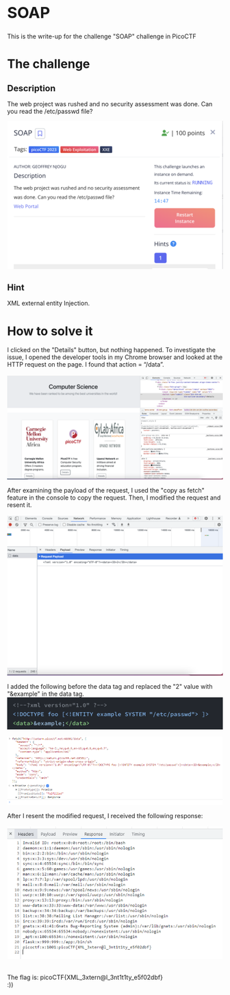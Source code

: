 <h1 style="font-size: 36px;">SOAP</h1>
This is the write-up for the challenge "SOAP" challenge in PicoCTF
<h1>The challenge</h1>
<h2 style="font-size: 20px;">Description</h2>

The web project was rushed and no security assessment was done. Can you read the /etc/passwd file?

<img src="./img/1.png">

<h2 style="font-size: 20px;">Hint</h2>
XML external entity Injection.

<h1>How to solve it</h1>
I clicked on the "Details" button, but nothing happened. To investigate the issue, I opened the developer tools in my Chrome browser and looked at the HTTP request on the page. I found that action = “/data”.
</br>
</br>
<img src="./img/2.png">

After examining the payload of the request, I used the "copy as fetch" feature in the console to copy the request. Then, I modified the request and resent it.
</br>
</br>
<img src="./img/3.png">


I added the following before the data tag and replaced the "2" value with "&example" in the data tag.
<img src="./tags.png">

<img src="./img/4.png">

After I resent the modified request, I received the following response:
</br>
</br>
<img src="./img/5.png">

</br>
The flag is: picoCTF{XML_3xtern@l_3nt1t1ty_e5f02dbf}
</br>
:))
